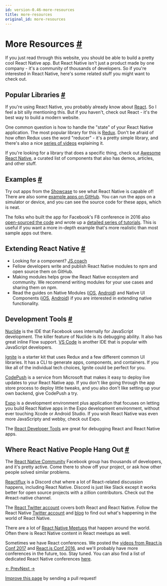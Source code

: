 ```yaml
---
id: version-0.46-more-resources
title: more-resources
original_id: more-resources
---
```

<a id="content"></a><h1><a class="anchor" name="more-resources"></a>More Resources <a class="hash-link" href="docs/more-resources.html#more-resources">#</a></h1><div><p>If you just read through this website, you should be able to build a pretty cool React Native app. But React Native isn't just a product made by one company - it's a community of thousands of developers. So if you're interested in React Native, here's some related stuff you might want to check out.</p><h2><a class="anchor" name="popular-libraries"></a>Popular Libraries <a class="hash-link" href="docs/more-resources.html#popular-libraries">#</a></h2><p>If you're using React Native, you probably already know about <a href="https://facebook.github.io/react/" target="_blank">React</a>. So I feel a bit silly mentioning this. But if you haven't, check out React - it's the best way to build a modern website.</p><p>One common question is how to handle the "state" of your React Native application. The most popular library for this is <a href="http://redux.js.org/" target="_blank">Redux</a>. Don't be afraid of how often Redux uses the word "reducer" - it's a pretty simple library, and there's also a nice <a href="https://egghead.io/courses/getting-started-with-redux" target="_blank">series of videos</a> explaining it.</p><p>If you're looking for a library that does a specific thing, check out <a href="http://www.awesome-react-native.com/" target="_blank">Awesome React Native</a>, a curated list of components that also has demos, articles, and other stuff.</p><h2><a class="anchor" name="examples"></a>Examples <a class="hash-link" href="docs/more-resources.html#examples">#</a></h2><p>Try out apps from the <a href="https://facebook.github.io/react-native/showcase.html" target="_blank">Showcase</a> to see what React Native is capable of! There are also some <a href="https://github.com/ReactNativeNews/React-Native-Apps" target="_blank">example apps on GitHub</a>. You can run the apps on a simulator or device, and you can see the source code for these apps, which is neat.</p><p>The folks who built the app for Facebook's F8 conference in 2016 also <a href="https://github.com/fbsamples/f8app" target="_blank">open-sourced the code</a> and wrote up a <a href="http://makeitopen.com/tutorials/building-the-f8-app/planning/" target="_blank">detailed series of tutorials</a>. This is useful if you want a more in-depth example that's more realistic than most sample apps out there.</p><h2><a class="anchor" name="extending-react-native"></a>Extending React Native <a class="hash-link" href="docs/more-resources.html#extending-react-native">#</a></h2><ul><li>Looking for a component? <a href="https://js.coach/react-native" target="_blank">JS.coach</a></li><li>Fellow developers write and publish React Native modules to npm and open source them on GitHub.</li><li>Making modules helps grow the React Native ecosystem and community. We recommend writing modules for your use cases and sharing them on npm.</li><li>Read the guides on Native Modules (<a href="https://facebook.github.io/react-native/docs/native-modules-ios.html" target="_blank">iOS</a>, <a href="https://facebook.github.io/react-native/docs/native-modules-android.html" target="_blank">Android</a>) and Native UI Components (<a href="https://facebook.github.io/react-native/docs/native-components-ios.html" target="_blank">iOS</a>, <a href="https://facebook.github.io/react-native/docs/native-components-android.html" target="_blank">Android</a>) if you are interested in extending native functionality.</li></ul><h2><a class="anchor" name="development-tools"></a>Development Tools <a class="hash-link" href="docs/more-resources.html#development-tools">#</a></h2><p><a href="https://nuclide.io/" target="_blank">Nuclide</a> is the IDE that Facebook uses internally for JavaScript development. The killer feature of Nuclide is its debugging ability. It also has great inline Flow support. <a href="https://code.visualstudio.com/" target="_blank">VS Code</a> is another IDE that is popular with JavaScript developers.</p><p><a href="https://github.com/infinitered/ignite" target="_blank">Ignite</a> is a starter kit that uses Redux and a few different common UI libraries. It has a CLI to generate apps, components, and containers. If you like all of the individual tech choices, Ignite could be perfect for you.</p><p><a href="https://microsoft.github.io/code-push/" target="_blank">CodePush</a> is a service from Microsoft that makes it easy to deploy live updates to your React Native app. If you don't like going through the app store process to deploy little tweaks, and you also don't like setting up your own backend, give CodePush a try.</p><p><a href="https://docs.expo.io" target="_blank">Expo</a> is a development environment plus application that focuses on letting you build React Native apps in the Expo development environment, without ever touching Xcode or Android Studio. If you wish React Native was even more JavaScripty and webby, check out Expo.</p><p>The <a href="docs/debugging.html#react-developer-tools" target="_blank">React Developer Tools</a> are great for debugging React and React Native apps.</p><h2><a class="anchor" name="where-react-native-people-hang-out"></a>Where React Native People Hang Out <a class="hash-link" href="docs/more-resources.html#where-react-native-people-hang-out">#</a></h2><p>The <a href="https://www.facebook.com/groups/react.native.community" target="_blank">React Native Community</a> Facebook group has thousands of developers, and it's pretty active. Come there to show off your project, or ask how other people solved similar problems.</p><p><a href="https://discord.gg/0ZcbPKXt5bZjGY5n" target="_blank">Reactiflux</a> is a Discord chat where a lot of React-related discussion happens, including React Native. Discord is just like Slack except it works better for open source projects with a zillion contributors. Check out the #react-native channel.</p><p>The <a href="https://twitter.com/reactjs" target="_blank">React Twitter account</a> covers both React and React Native. Follow the React Native <a href="https://twitter.com/reactnative" target="_blank">Twitter account</a> and <a href="/react-native/blog/" target="">blog</a> to find out what's happening in the world of React Native.</p><p>There are a lot of <a href="http://www.meetup.com/topics/react-native/" target="_blank">React Native Meetups</a> that happen around the world. Often there is React Native content in React meetups as well.</p><p>Sometimes we have React conferences. We posted the <a href="https://www.youtube.com/playlist?list=PLb0IAmt7-GS3fZ46IGFirdqKTIxlws7e0" target="_blank">videos from React.js Conf 2017</a> and <a href="https://www.youtube.com/playlist?list=PLb0IAmt7-GS0M8Q95RIc2lOM6nc77q1IY" target="_blank">React.js Conf 2016</a>, and we'll probably have more conferences in the future, too. Stay tuned. You can also find a list of dedicated React Native conferences <a href="http://www.awesome-react-native.com/#conferences" target="_blank">here</a>.</p></div><div class="docs-prevnext"><a class="docs-prev" href="docs/network.html#content">← Prev</a><a class="docs-next" href="docs/components.html#content">Next →</a></div><p class="edit-page-block"><a target="_blank" href="https://github.com/facebook/react-native/blob/master/docs/MoreResources.md">Improve this page</a> by sending a pull request!</p>